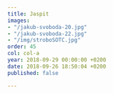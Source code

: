 ```yaml
---
title: Jaspit
images:
- "/jakub-svoboda-20.jpg"
- "/jakub-svoboda-22.jpg"
- "/img/stroboSOTC.jpg"
order: 45
col: col-a
year: 2018-09-29 00:00:00 +0200
date: 2018-09-26 18:50:04 +0200
published: false

---
```

